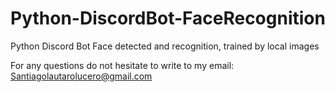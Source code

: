 # Python-DiscordBot-FaceRecognition
Python Discord Bot Face detected and recognition, trained by local images

For any questions do not hesitate to write to my email: Santiagolautarolucero@gmail.com
